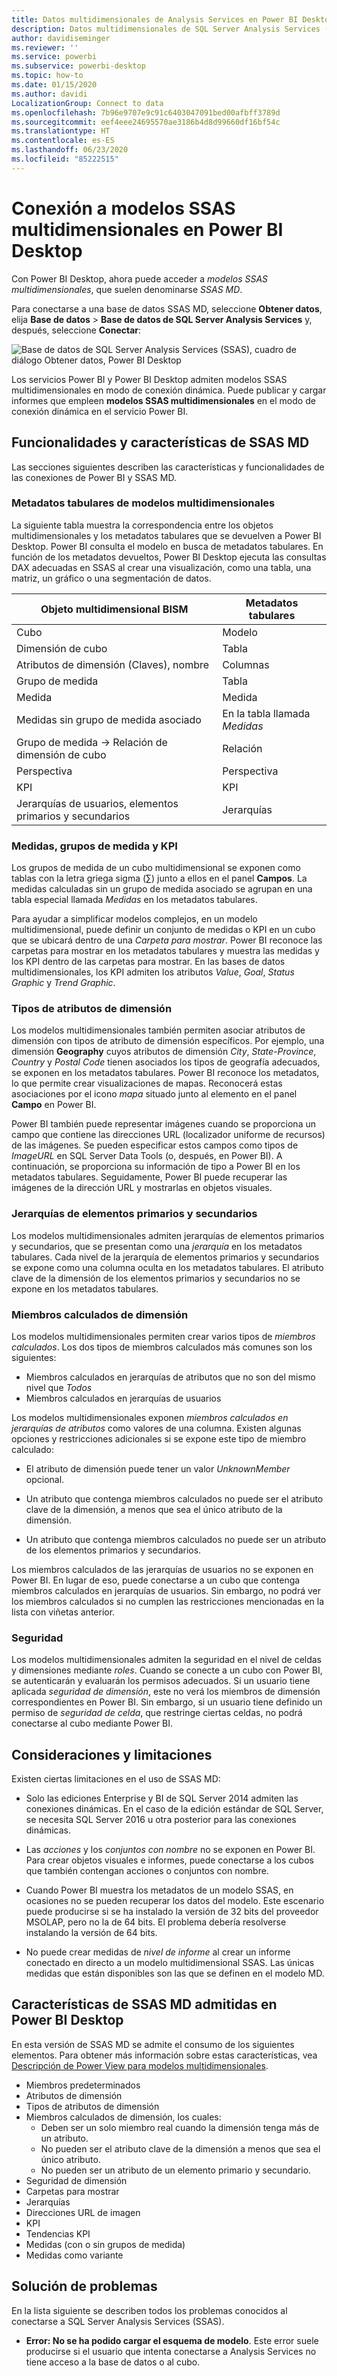 ```yaml
---
title: Datos multidimensionales de Analysis Services en Power BI Desktop
description: Datos multidimensionales de SQL Server Analysis Services (SSAS) en Power BI Desktop
author: davidiseminger
ms.reviewer: ''
ms.service: powerbi
ms.subservice: powerbi-desktop
ms.topic: how-to
ms.date: 01/15/2020
ms.author: davidi
LocalizationGroup: Connect to data
ms.openlocfilehash: 7b96e9707e9c91c6403047091bed00afbff3789d
ms.sourcegitcommit: eef4eee24695570ae3186b4d8d99660df16bf54c
ms.translationtype: HT
ms.contentlocale: es-ES
ms.lasthandoff: 06/23/2020
ms.locfileid: "85222515"
---
```

# <a name="connect-to-ssas-multidimensional-models-in-power-bi-desktop"></a>Conexión a modelos SSAS multidimensionales en Power BI Desktop

Con Power BI Desktop, ahora puede acceder a *modelos SSAS multidimensionales*, que suelen denominarse *SSAS MD*.

Para conectarse a una base de datos SSAS MD, seleccione **Obtener datos**, elija **Base de datos** > **Base de datos de SQL Server Analysis Services** y, después, seleccione **Conectar**:

![Base de datos de SQL Server Analysis Services (SSAS), cuadro de diálogo Obtener datos, Power BI Desktop](media/desktop-ssas-multidimensional/ssas-multidimensional-2.png)

Los servicios Power BI y Power BI Desktop admiten modelos SSAS multidimensionales en modo de conexión dinámica. Puede publicar y cargar informes que empleen **modelos SSAS multidimensionales** en el modo de conexión dinámica en el servicio Power BI.

## <a name="capabilities-and-features-of-ssas-md"></a>Funcionalidades y características de SSAS MD

Las secciones siguientes describen las características y funcionalidades de las conexiones de Power BI y SSAS MD.

### <a name="tabular-metadata-of-multidimensional-models"></a>Metadatos tabulares de modelos multidimensionales

La siguiente tabla muestra la correspondencia entre los objetos multidimensionales y los metadatos tabulares que se devuelven a Power BI Desktop. Power BI consulta el modelo en busca de metadatos tabulares. En función de los metadatos devueltos, Power BI Desktop ejecuta las consultas DAX adecuadas en SSAS al crear una visualización, como una tabla, una matriz, un gráfico o una segmentación de datos.

| Objeto multidimensional BISM | Metadatos tabulares |
| --- | --- |
| Cubo |Modelo |
| Dimensión de cubo |Tabla |
| Atributos de dimensión (Claves), nombre |Columnas |
| Grupo de medida |Tabla |
| Medida |Medida |
| Medidas sin grupo de medida asociado |En la tabla llamada *Medidas* |
| Grupo de medida -> Relación de dimensión de cubo |Relación |
| Perspectiva |Perspectiva |
| KPI |KPI |
| Jerarquías de usuarios, elementos primarios y secundarios |Jerarquías |

### <a name="measures-measure-groups-and-kpis"></a>Medidas, grupos de medida y KPI

Los grupos de medida de un cubo multidimensional se exponen como tablas con la letra griega sigma (∑) junto a ellos en el panel **Campos**. La medidas calculadas sin un grupo de medida asociado se agrupan en una tabla especial llamada *Medidas* en los metadatos tabulares.

Para ayudar a simplificar modelos complejos, en un modelo multidimensional, puede definir un conjunto de medidas o KPI en un cubo que se ubicará dentro de una *Carpeta para mostrar*. Power BI reconoce las carpetas para mostrar en los metadatos tabulares y muestra las medidas y los KPI dentro de las carpetas para mostrar. En las bases de datos multidimensionales, los KPI admiten los atributos *Value*, *Goal*, *Status Graphic* y *Trend Graphic*.

### <a name="dimension-attribute-type"></a>Tipos de atributos de dimensión

Los modelos multidimensionales también permiten asociar atributos de dimensión con tipos de atributo de dimensión específicos. Por ejemplo, una dimensión **Geography** cuyos atributos de dimensión *City*, *State-Province*, *Country* y *Postal Code* tienen asociados los tipos de geografía adecuados, se exponen en los metadatos tabulares. Power BI reconoce los metadatos, lo que permite crear visualizaciones de mapas. Reconocerá estas asociaciones por el icono *mapa* situado junto al elemento en el panel **Campo** en Power BI.

Power BI también puede representar imágenes cuando se proporciona un campo que contiene las direcciones URL (localizador uniforme de recursos) de las imágenes. Se pueden especificar estos campos como tipos de *ImageURL* en SQL Server Data Tools (o, después, en Power BI). A continuación, se proporciona su información de tipo a Power BI en los metadatos tabulares. Seguidamente, Power BI puede recuperar las imágenes de la dirección URL y mostrarlas en objetos visuales.

### <a name="parent-child-hierarchies"></a>Jerarquías de elementos primarios y secundarios

Los modelos multidimensionales admiten jerarquías de elementos primarios y secundarios, que se presentan como una *jerarquía* en los metadatos tabulares. Cada nivel de la jerarquía de elementos primarios y secundarios se expone como una columna oculta en los metadatos tabulares. El atributo clave de la dimensión de los elementos primarios y secundarios no se expone en los metadatos tabulares.

### <a name="dimension-calculated-members"></a>Miembros calculados de dimensión

Los modelos multidimensionales permiten crear varios tipos de *miembros calculados*. Los dos tipos de miembros calculados más comunes son los siguientes:

* Miembros calculados en jerarquías de atributos que no son del mismo nivel que *Todos*
* Miembros calculados en jerarquías de usuarios

Los modelos multidimensionales exponen *miembros calculados en jerarquías de atributos* como valores de una columna. Existen algunas opciones y restricciones adicionales si se expone este tipo de miembro calculado:

* El atributo de dimensión puede tener un valor *UnknownMember* opcional.

* Un atributo que contenga miembros calculados no puede ser el atributo clave de la dimensión, a menos que sea el único atributo de la dimensión.

* Un atributo que contenga miembros calculados no puede ser un atributo de los elementos primarios y secundarios.

Los miembros calculados de las jerarquías de usuarios no se exponen en Power BI. En lugar de eso, puede conectarse a un cubo que contenga miembros calculados en jerarquías de usuarios. Sin embargo, no podrá ver los miembros calculados si no cumplen las restricciones mencionadas en la lista con viñetas anterior.

### <a name="security"></a>Seguridad

Los modelos multidimensionales admiten la seguridad en el nivel de celdas y dimensiones mediante *roles*. Cuando se conecte a un cubo con Power BI, se autenticarán y evaluarán los permisos adecuados. Si un usuario tiene aplicada *seguridad de dimensión*, este no verá los miembros de dimensión correspondientes en Power BI. Sin embargo, si un usuario tiene definido un permiso de *seguridad de celda*, que restringe ciertas celdas, no podrá conectarse al cubo mediante Power BI.

## <a name="considerations-and-limitations"></a>Consideraciones y limitaciones

Existen ciertas limitaciones en el uso de SSAS MD:

* Solo las ediciones Enterprise y BI de SQL Server 2014 admiten las conexiones dinámicas. En el caso de la edición estándar de SQL Server, se necesita SQL Server 2016 u otra posterior para las conexiones dinámicas.

* Las *acciones* y los *conjuntos con nombre* no se exponen en Power BI. Para crear objetos visuales e informes, puede conectarse a los cubos que también contengan acciones o conjuntos con nombre.

* Cuando Power BI muestra los metadatos de un modelo SSAS, en ocasiones no se pueden recuperar los datos del modelo. Este escenario puede producirse si se ha instalado la versión de 32 bits del proveedor MSOLAP, pero no la de 64 bits. El problema debería resolverse instalando la versión de 64 bits.

* No puede crear medidas de *nivel de informe* al crear un informe conectado en directo a un modelo multidimensional SSAS. Las únicas medidas que están disponibles son las que se definen en el modelo MD.

## <a name="supported-features-of-ssas-md-in-power-bi-desktop"></a>Características de SSAS MD admitidas en Power BI Desktop

En esta versión de SSAS MD se admite el consumo de los siguientes elementos. Para obtener más información sobre estas características, vea [Descripción de Power View para modelos multidimensionales](/sql/analysis-services/multidimensional-models/understanding-power-view-for-multidimensional-models?view=sql-server-2014).

* Miembros predeterminados
* Atributos de dimensión
* Tipos de atributos de dimensión
* Miembros calculados de dimensión, los cuales:
  * Deben ser un solo miembro real cuando la dimensión tenga más de un atributo.
  * No pueden ser el atributo clave de la dimensión a menos que sea el único atributo.
  * No pueden ser un atributo de un elemento primario y secundario.
* Seguridad de dimensión
* Carpetas para mostrar
* Jerarquías
* Direcciones URL de imagen
* KPI
* Tendencias KPI
* Medidas (con o sin grupos de medida)
* Medidas como variante

## <a name="troubleshooting"></a>Solución de problemas

En la lista siguiente se describen todos los problemas conocidos al conectarse a SQL Server Analysis Services (SSAS).

* **Error: No se ha podido cargar el esquema de modelo**. Este error suele producirse si el usuario que intenta conectarse a Analysis Services no tiene acceso a la base de datos o al cubo.

